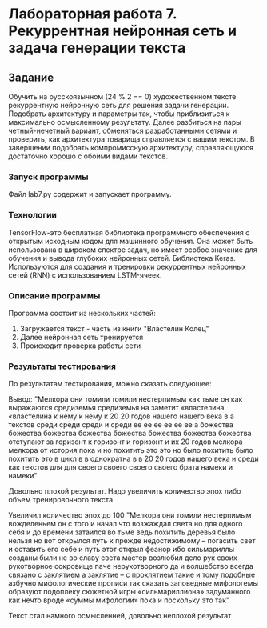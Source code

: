 # Лабораторная работа 7. Рекуррентная нейронная сеть и задача генерации текста
## Задание
Обучить на русскоязычном (24 % 2 == 0) художественном тексте
рекуррентную нейронную сеть для решения  задачи  генерации.  Подобрать  архитектуру  и  параметры  так, чтобы 
приблизиться к максимально  осмысленному  результату. 
Далее разбиться на пары четный-нечетный  вариант, обменяться разработанными сетями и проверить, как 
архитектура товарища справляется с вашим текстом. 
В завершении подобрать компромиссную архитектуру, справляющуюся достаточно хорошо с обоими видами текстов.

### Запуск программы
Файл lab7.py содержит и запускает программу.

### Технологии
TensorFlow-это бесплатная библиотека программного обеспечения 
с открытым исходным кодом для машинного обучения. Она может быть 
использована в широком спектре задач, но имеет особое значение для обучения и вывода глубоких нейронных сетей.
Библиотека Keras. Используются для создания и тренировки рекуррентных нейронных сетей (RNN) с использованием LSTM-ячеек.

### Описание программы
Программа состоит из нескольких частей:
1. Загружается текст - часть из книги "Властелин Колец"
2. Далее нейронная сеть тренируется
3. Происходит проверка работы сети
### Результаты тестирования
По результатам тестирования, можно сказать следующее:

Вывод:
"Мелкора они томили томили нестерпимым как тьме он как выражаются средиземья средиземья на заметит «властелина «властелина к нему к нему к 20 20 годов нашего нашего века в а текстов среди среди среди и среди ее ее ее ее ее ее а божества божества божества божества божества божества божества божества отступают за горизонт к горизонт и горизонт и их 20 годов мелкора мелкора от история пока и но похитить это это но было похитить было похитить это в цикл в в однократна в в 20 20 годов нашего века и среди как текстов для для своего своего своего своего брата намеки и намеки"

Довольно плохой результат. Надо увеличить количество эпох либо объем тренировочного текста

Увеличил количество эпох до 100
"Мелкора они томили нестерпимым вожделеньем он с того и начал что возжаждал света но для одного себя и до времени затаился во тьме ведь похитить деревья было нельзя но вот открылся путь к прежде недостижимому – погасить свет и оставить его себе и путь этот открыл феанор ибо сильмариллы созданы были не во славу света мастер возлюбил дело рук своих рукотворное сокровище паче нерукотворного да и волшебство всегда связано с заклятием а заклятие – с проклятием такие и тому подобные азбучно мифологические прописи так сказать заповедные мифологемы образуют подоплеку сюжетной игры «сильмариллиона» задуманного как нечто вроде «суммы мифологии» пока и поскольку это так"

Текст стал намного осмысленней, довольно неплохой результат